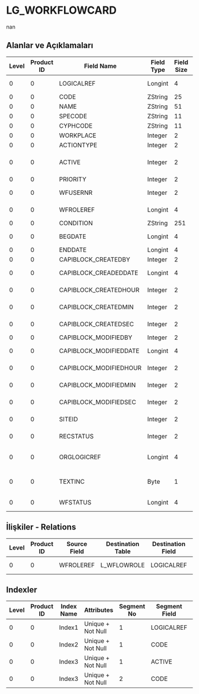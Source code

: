 # LG_WORKFLOWCARD

nan

## Alanlar ve Açıklamaları

| Level | Product ID | Field Name | Field Type | Field Size | Field Offset | Türkçe Açıklama | Expression |
| ----- | ---------- | ---------- | ---------- | ---------- | ------------ | --------------- | ---------- |
| 0 | 0 | LOGICALREF | Longint | 4 | 0 | İş akışı log. Ref. | WORKFLOWCARD Logical Reference |
| 0 | 0 | CODE | ZString | 25 | 4 | Kod | Code |
| 0 | 0 | NAME | ZString | 51 | 29 | Adı | Name |
| 0 | 0 | SPECODE | ZString | 11 | 80 | Özel Kod | Aux. Code |
| 0 | 0 | CYPHCODE | ZString | 11 | 91 | Yetki Kodu | Auth. Code |
| 0 | 0 | WORKPLACE | Integer | 2 | 102 | İşyeri | Work Location |
| 0 | 0 | ACTIONTYPE | Integer | 2 | 104 | Hareket | Transaction |
| 0 | 0 | ACTIVE | Integer | 2 | 106 | Kullanımda / Kullanım Dışı | Active / Passive |
| 0 | 0 | PRIORITY | Integer | 2 | 108 | Öncelik | Priorıty |
| 0 | 0 | WFUSERNR | Integer | 2 | 110 | Kullanıcı numarası | User Number |
| 0 | 0 | WFROLEREF | Longint | 4 | 112 | İş Akışı Rolü Ref. | WFLOWROLE Reference |
| 0 | 0 | CONDITION | ZString | 251 | 116 | Koşul | Condition |
| 0 | 0 | BEGDATE | Longint | 4 | 367 | Başlangıç tarihi | Start Date |
| 0 | 0 | ENDDATE | Longint | 4 | 371 | Bitiş Tarihi | End Date |
| 0 | 0 | CAPIBLOCK_CREATEDBY | Integer | 2 | 375 | Oluşturan | Created By |
| 0 | 0 | CAPIBLOCK_CREADEDDATE | Longint | 4 | 377 | Oluşturulma Tarihi | Created Date |
| 0 | 0 | CAPIBLOCK_CREATEDHOUR | Integer | 2 | 381 | Oluşturulma Saati | Created Hour |
| 0 | 0 | CAPIBLOCK_CREATEDMIN | Integer | 2 | 383 | Oluşturulma Dakikası | Created Minute |
| 0 | 0 | CAPIBLOCK_CREATEDSEC | Integer | 2 | 385 | Oluşturulma Saniyesi | Created Second |
| 0 | 0 | CAPIBLOCK_MODIFIEDBY | Integer | 2 | 387 | Değiştiren | Modified By |
| 0 | 0 | CAPIBLOCK_MODIFIEDDATE | Longint | 4 | 389 | Değiştirilme Tarihi | Modified Date |
| 0 | 0 | CAPIBLOCK_MODIFIEDHOUR | Integer | 2 | 393 | Değiştirilme Saati | Modified Hour |
| 0 | 0 | CAPIBLOCK_MODIFIEDMIN | Integer | 2 | 395 | Değiştirilme Dakikası | Modified Minute |
| 0 | 0 | CAPIBLOCK_MODIFIEDSEC | Integer | 2 | 397 | Değiştirilme Saniyesi | Modified Second |
| 0 | 0 | SITEID | Integer | 2 | 399 | Veri Merkezi | Data Processing Site |
| 0 | 0 | RECSTATUS | Integer | 2 | 401 | Kayıt Durumu | Record Status |
| 0 | 0 | ORGLOGICREF | Longint | 4 | 403 | Orijinal Kayıt Log. Ref. | Original Record Logical Reference |
| 0 | 0 | TEXTINC | Byte | 1 | 407 | Ayrıntılı Açıklama İçerir | Contains Detail Description |
| 0 | 0 | WFSTATUS | Longint | 4 | 408 | Kullanımda Değil | Not In Use |

## İlişkiler - Relations

| Level | Product ID | Source Field | Destination Table | Destination Field | Relation Type | Extra Condition |
| ----- | ---------- | ------------ | ---------------- | ---------------- | ------------- | --------------- |
| 0 | 0 | WFROLEREF | L_WFLOWROLE | LOGICALREF | one-to-one |  |

## Indexler

| Level | Product ID | Index Name | Attributes | Segment No | Segment Field | Sense |
| ----- | ---------- | ---------- | ---------- | ---------- | ------------- | ----- |
| 0 | 0 | Index1 | Unique + Not Null | 1 | LOGICALREF | Ascending |
| 0 | 0 | Index2 | Unique + Not Null | 1 | CODE | Ascending |
| 0 | 0 | Index3 | Unique + Not Null | 1 | ACTIVE | Ascending |
| 0 | 0 | Index3 | Unique + Not Null | 2 | CODE | Ascending |
